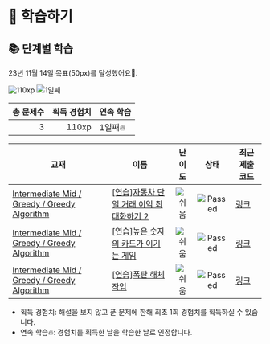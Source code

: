 # 📖 학습하기

## 📚 단계별 학습
23년 11월 14일 목표(50px)를 달성했어요🥳.

![110xp](https://img.shields.io/badge/EXP-110xp-%235cb85c.svg?for-the-badge)
![1일째](https://img.shields.io/badge/연속학습-1일째-%23E34F26.svg?for-the-badge)

|총 문제수|획득 경험치|연속 학습|
|---:|---:|---|
3|110xp|1일째🔥|

|교재|이름|난이도|상태|최근 제출 코드|
|---|---|:---:|:---:|---|
|[Intermediate Mid / Greedy / Greedy Algorithm](https://www.codetree.ai/missions?missionId=8)|[[연습]자동차 단일 거래 이익 최대화하기 2](https://www.codetree.ai/missions/8/problems/max-profit-of-single-car-2)|![쉬움][easy]|![Passed][passed]|[링크](https://github.com/hyunjin-h/codetree-TILs/blob/main/231114/%EC%9E%90%EB%8F%99%EC%B0%A8%20%EB%8B%A8%EC%9D%BC%20%EA%B1%B0%EB%9E%98%20%EC%9D%B4%EC%9D%B5%20%EC%B5%9C%EB%8C%80%ED%99%94%ED%95%98%EA%B8%B0%202/max-profit-of-single-car-2.py)|
|[Intermediate Mid / Greedy / Greedy Algorithm](https://www.codetree.ai/missions?missionId=8)|[[연습]높은 숫자의 카드가 이기는 게임](https://www.codetree.ai/missions/8/problems/a-high-number-of-cards-wins)|![쉬움][easy]|![Passed][passed]|[링크](https://github.com/hyunjin-h/codetree-TILs/blob/main/231114/%EB%86%92%EC%9D%80%20%EC%88%AB%EC%9E%90%EC%9D%98%20%EC%B9%B4%EB%93%9C%EA%B0%80%20%EC%9D%B4%EA%B8%B0%EB%8A%94%20%EA%B2%8C%EC%9E%84/a-high-number-of-cards-wins.py)|
|[Intermediate Mid / Greedy / Greedy Algorithm](https://www.codetree.ai/missions?missionId=8)|[[연습]폭탄 해체 작업](https://www.codetree.ai/missions/8/problems/the-bomb-dismantling)|![쉬움][easy]|![Passed][passed]|[링크](https://github.com/hyunjin-h/codetree-TILs/blob/main/231114/%ED%8F%AD%ED%83%84%20%ED%95%B4%EC%B2%B4%20%EC%9E%91%EC%97%85/the-bomb-dismantling.py)|


* 획득 경험치: 해설을 보지 않고 푼 문제에 한해 최초 1회 경험치를 획득하실 수 있습니다.
* 연속 학습:fire:: 경험치를 획득한 날을 학습한 날로 인정합니다.










[b5]: https://img.shields.io/badge/Bronze_5-%235D3E31.svg
[b4]: https://img.shields.io/badge/Bronze_4-%235D3E31.svg
[b3]: https://img.shields.io/badge/Bronze_3-%235D3E31.svg
[b2]: https://img.shields.io/badge/Bronze_2-%235D3E31.svg
[b1]: https://img.shields.io/badge/Bronze_1-%235D3E31.svg
[s5]: https://img.shields.io/badge/Silver_5-%23394960.svg
[s4]: https://img.shields.io/badge/Silver_4-%23394960.svg
[s3]: https://img.shields.io/badge/Silver_3-%23394960.svg
[s2]: https://img.shields.io/badge/Silver_2-%23394960.svg
[s1]: https://img.shields.io/badge/Silver_1-%23394960.svg
[g5]: https://img.shields.io/badge/Gold_5-%23FFC433.svg
[g4]: https://img.shields.io/badge/Gold_4-%23FFC433.svg
[g3]: https://img.shields.io/badge/Gold_3-%23FFC433.svg
[g2]: https://img.shields.io/badge/Gold_2-%23FFC433.svg
[g1]: https://img.shields.io/badge/Gold_1-%23FFC433.svg
[p5]: https://img.shields.io/badge/Platinum_5-%2376DDD8.svg
[p4]: https://img.shields.io/badge/Platinum_4-%2376DDD8.svg
[p3]: https://img.shields.io/badge/Platinum_3-%2376DDD8.svg
[p2]: https://img.shields.io/badge/Platinum_2-%2376DDD8.svg
[p1]: https://img.shields.io/badge/Platinum_1-%2376DDD8.svg
[passed]: https://img.shields.io/badge/Passed-%23009D27.svg
[failed]: https://img.shields.io/badge/Failed-%23D24D57.svg
[easy]: https://img.shields.io/badge/쉬움-%235cb85c.svg?for-the-badge
[medium]: https://img.shields.io/badge/보통-%23FFC433.svg?for-the-badge
[hard]: https://img.shields.io/badge/어려움-%23D24D57.svg?for-the-badge